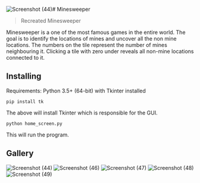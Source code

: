 ![Screenshot (44)](https://github.com/arsh-tripathi/Minesweeper/assets/110033985/e473802a-4445-4c3e-8305-0e508adf00c6)# Minesweeper
> Recreated Minesweeper

Minesweeper is a one of the most famous games in the entire world. The goal is to identify the locations of mines and uncover all the non mine locations.
The numbers on the tile represent the number of mines neighbouring it. Clicking a tile with zero under reveals all non-mine locations connected to it.

## Installing
Requirements: Python 3.5+ (64-bit) with Tkinter installed

```shell
pip install tk
```

The above will install Tkinter which is responsible for the GUI.

```shell
python home_screen.py
```
This will run the program.

## Gallery
![Screenshot (44)](https://github.com/arsh-tripathi/Minesweeper/assets/110033985/badbad8c-b963-4cfe-957b-8fece6dc1565)
![Screenshot (46)](https://github.com/arsh-tripathi/Minesweeper/assets/110033985/cba72377-8e86-4151-b252-83cf3ec081d5)
![Screenshot (47)](https://github.com/arsh-tripathi/Minesweeper/assets/110033985/4dd9832e-6bcb-43a4-9d2b-f18de09ef243)
![Screenshot (48)](https://github.com/arsh-tripathi/Minesweeper/assets/110033985/1daa2bdd-a135-43e8-a140-27174d046431)
![Screenshot (49)](https://github.com/arsh-tripathi/Minesweeper/assets/110033985/7cceece9-0594-4577-8a28-53e1bbd712a0)

